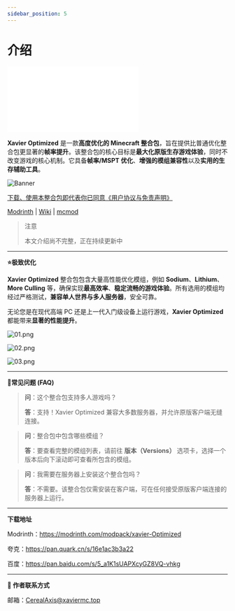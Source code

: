 ```yaml
---
sidebar_position: 5  
---
```


# 介绍

<iframe src="//player.bilibili.com/player.html?isOutside=true&aid=115157686553187&bvid=BV1quYKzjEUQ&cid=32271698799&p=1" scrolling="no" border="0" frameborder="no" framespacing="0" allowfullscreen="true"></iframe>

**Xavier Optimized** 是一款**高度优化的 Minecraft 整合包**，旨在提供比普通优化整合包更显著的**帧率提升**。该整合包的核心目标是**最大化原版生存游戏体验**，同时不改变游戏的核心机制。它具备**帧率/MSPT 优化**、**增强的模组兼容性**以及**实用的生存辅助工具**。

![Banner](https://www.minebbs.com/attachments/webp.113463/)


[下载、使用本整合包即代表你已同意《用户协议与免责声明》](https://docs.xaviermc.top/wiki/XavierOptimized/disclaimers)



[Modrinth](https://modrinth.com/modpack/xavier-Optimized) | [Wiki](https://docs.xaviermc.top/wiki/XavierOptimized/intro) | [mcmod](https://center.mcmod.cn/1231819/#/home/)

> 注意
>
> 本文介绍尚不完整，正在持续更新中

---

**⭐极致优化**

**Xavier Optimized** 整合包包含大量高性能优化模组，例如 **Sodium**、**Lithium**、**More Culling** 等，确保实现**最高效率**、**稳定流畅的游戏体验**。所有选用的模组均经过严格测试，**兼容单人世界与多人服务器**，安全可靠。

无论您是在现代高端 PC 还是上一代入门级设备上运行游戏，**Xavier Optimized** 都能带来**显著的性能提升**。

![01.png](https://s2.loli.net/2025/09/26/G1pjzhK43csB2Hx.png)

![02.png](https://s2.loli.net/2025/09/26/QAwxJhL8ysOKT6b.png)

![03.png](https://s2.loli.net/2025/09/26/4aSHYy92dVQsGFE.png)

---

**🤔常见问题 (FAQ)**

>**问**：这个整合包支持多人游戏吗？
>
>**答**：支持！Xavier Optimized 兼容大多数服务器，并允许原版客户端无缝连接。

>**问**：整合包中包含哪些模组？
>
>**答**：要查看完整的模组列表，请前往 **版本（Versions）** 选项卡，选择一个版本后向下滚动即可查看所包含的模组。

>**问**：我需要在服务器上安装这个整合包吗？
>
>**答**：不需要。该整合包仅需安装在客户端，可在任何接受原版客户端连接的服务器上运行。

---

**下载地址**

Modrinth：https://modrinth.com/modpack/xavier-Optimized

夸克：https://pan.quark.cn/s/16e1ac3b3a22

百度：https://pan.baidu.com/s/5_a1K1sUAPXcyGZ8VQ-vhkg

---

**🔗 作者联系方式**

邮箱：CerealAxis@xaviermc.top
